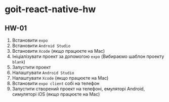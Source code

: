 # goit-react-native-hw

## HW-01

1. Встановити `expo`
2. Встановити `Android Studio`
3. Встановити `Xcode` (якщо працюєте на Mac)
4. Ініціалізувати проект за допомогою `expo` (Вибираємо шаблон проекту `blank`)
5. Запустити проект
6. Налаштувати `Android Studio`
7. Налаштувати `Xcode` (якщо працюєте на Mac)
8. Встановити `expo client` собі на телефон
9. Запустити створений проект на телефоні, емуляторі Android, симуляторі iOS (якщо працюєте на Mac)
